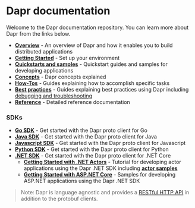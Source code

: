 # Dapr documentation

Welcome to the Dapr documentation repository. You can learn more about Dapr from the links below.

- **[Overview](./overview.md)** - An overview of Dapr and how it enables you to build distributed applications
- **[Getting Started](./getting-started)** - Set up your environment
- **[Quickstarts and samples](./quickstart)** - Quickstart guides and samples for developing applications
- **[Concepts](./concepts)** - Dapr concepts explained
- **[How-Tos](./howto)** - Guides explaining how to accomplish specific tasks
- **[Best practices](./howto)** - Guides explaining best practices  using Dapr including [debugging and troubleshooting](https://github.com/dapr/docs/tree/master/best-practices/troubleshooting)
- **[Reference](./reference)** - Detailed reference documentation

 ### SDKs

 - **[Go SDK](https://github.com/dapr/go-sdk)** - Get started with the Dapr proto client for Go
 - **[Java SDK](https://github.com/dapr/java-sdk)** - Get started with the Dapr proto client for Java
 - **[Javascript SDK](https://github.com/dapr/js-sdk)** - Get started with the Dapr proto client for Javascript
 - **[Python SDK](https://github.com/dapr/python-sdk)** - Get started with the Dapr proto client for Python
 - **[.NET SDK](https://github.com/dapr/dotnet-sdk)** - Get started with the Dapr proto client for .NET Core
    - **[Getting Started with .NET Actors](https://github.com/dapr/dotnet-sdk/blob/master/docs/get-started-dapr-actor.md)** - Tutorial for developing actor applications using the Dapr .NET SDK including  **[actor samples](https://github.com/dapr/dotnet-sdk/tree/master/samples/Actor)**
     - **[Getting Started with ASP.NET Core](https://github.com/dapr/dotnet-sdk/tree/master/samples/AspNetCore)** - Samples for developing ASP.NET applications using the Dapr .NET SDK
 
> Note: Dapr is language agnostic and provides a [RESTful HTTP API](./reference/api/Readme.md) in addition to the protobuf clients.
